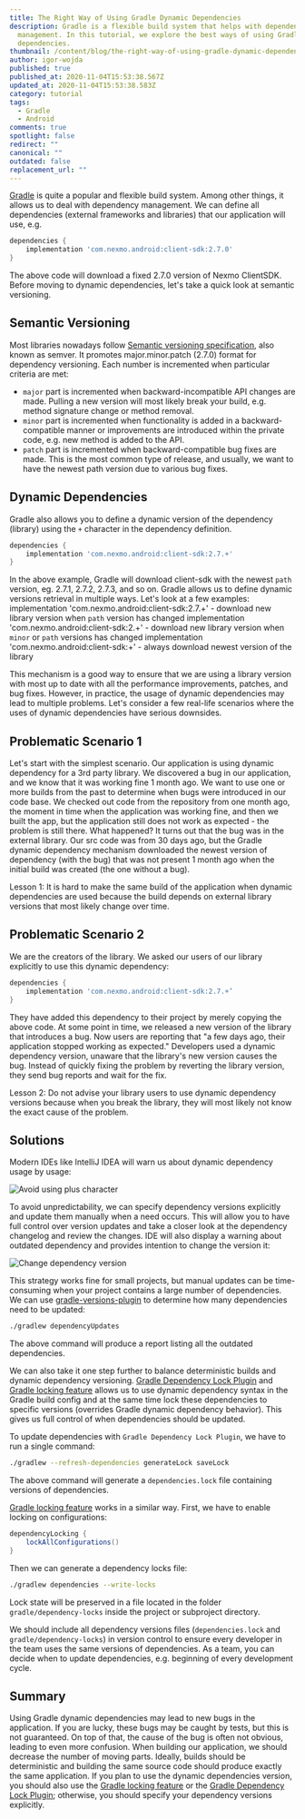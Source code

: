 ```yaml
---
title: The Right Way of Using Gradle Dynamic Dependencies
description: Gradle is a flexible build system that helps with dependency
  management. In this tutorial, we explore the best ways of using Gradle dynamic
  dependencies.
thumbnail: /content/blog/the-right-way-of-using-gradle-dynamic-dependencies/blog_gradle-dynamic-dependencies_1200x600.png
author: igor-wojda
published: true
published_at: 2020-11-04T15:53:38.567Z
updated_at: 2020-11-04T15:53:38.583Z
category: tutorial
tags:
  - Gradle
  - Android
comments: true
spotlight: false
redirect: ""
canonical: ""
outdated: false
replacement_url: ""
---
```

[Gradle](https://gradle.org/) is quite a popular and flexible build system. Among other things, it allows us to deal with dependency management. We can define all dependencies (external frameworks and libraries) that our application will use, e.g.

```groovy
dependencies {
    implementation 'com.nexmo.android:client-sdk:2.7.0'
}
```

The above code will download a fixed 2.7.0 version of Nexmo ClientSDK. Before moving to dynamic dependencies, let's take a quick look at semantic versioning.

## Semantic Versioning

Most libraries nowadays follow [Semantic versioning specification](https://semver.org/), also known as semver. It promotes major.minor.patch (2.7.0) format for dependency versioning. Each number is incremented when particular criteria are met:

* `major` part is incremented when backward-incompatible API changes are made. Pulling a new version will most likely break your build, e.g. method signature change or method removal.
* `minor` part is incremented when functionality is added in a backward-compatible manner or improvements are introduced within the private code, e.g. new method is added to the API.
* `patch` part is incremented when backward-compatible bug fixes are made. This is the most common type of release, and usually, we want to have the newest path version due to various bug fixes.

## Dynamic Dependencies

Gradle also allows you to define a dynamic version of the dependency (library) using the `+` character in the dependency definition.

```groovy
dependencies {
    implementation 'com.nexmo.android:client-sdk:2.7.+'
}
```

In the above example, Gradle will download client-sdk with the newest `path` version, eg. 2.7.1, 2.7.2, 2.7.3, and so on. Gradle allows us to define dynamic versions retrieval in multiple ways. Let's look at a few examples:
implementation 'com.nexmo.android:client-sdk:2.7.+' - download new library version when `path` version has changed
implementation 'com.nexmo.android:client-sdk:2.+' - download new library version when `minor` or `path` versions has changed
implementation 'com.nexmo.android:client-sdk:+' - always download newest version of the library

This mechanism is a good way to ensure that we are using a library version with most up to date with all the performance improvements, patches, and bug fixes. However, in practice, the usage of dynamic dependencies may lead to multiple problems. Let's consider a few real-life scenarios where the uses of dynamic dependencies have serious downsides.

## Problematic Scenario 1

Let's start with the simplest scenario. Our application is using dynamic dependency for a 3rd party library. We discovered a bug in our application, and we know that it was working fine 1 month ago. We want to use one or more builds from the past to determine when bugs were introduced in our code base. We checked out code from the repository from one month ago, the moment in time when the application was working fine, and then we built the app, but the application still does not work as expected - the problem is still there. What happened? It turns out that the bug was in the external library. Our src code was from 30 days ago, but the Gradle dynamic dependency mechanism downloaded the newest version of dependency (with the bug) that was not present 1 month ago when the initial build was created (the one without a bug). 

Lesson 1: It is hard to make the same build of the application when dynamic dependencies are used because the build depends on external library versions that most likely change over time.

## Problematic Scenario 2

We are the creators of the library. We asked our users of our library explicitly to use this dynamic dependency:

```groovy
dependencies {
    implementation 'com.nexmo.android:client-sdk:2.7.+’
}
```

They have added this dependency to their project by merely copying the above code. At some point in time, we released a new version of the library that introduces a bug. Now users are reporting that "a few days ago, their application stopped working as expected." Developers used a dynamic dependency version, unaware that the library's new version causes the bug. Instead of quickly fixing the problem by reverting the library version, they send bug reports and wait for the fix.

Lesson 2: Do not advise your library users to use dynamic dependency versions because when you break the library, they will most likely not know the exact cause of the problem.

## Solutions

Modern IDEs like IntelliJ IDEA will warn us about dynamic dependency usage by usage:

![Avoid using plus character](/content/blog/the-right-way-of-using-gradle-dynamic-dependencies/avoid-using-plus-character.png "Avoid using plus character")

To avoid unpredictability, we can specify dependency versions explicitly and update them manually when a need occurs. This will allow you to have full control over version updates and take a closer look at the dependency changelog and review the changes. IDE will also display a warning about outdated dependency and provides intention to change the version it:

![Change dependency version](/content/blog/the-right-way-of-using-gradle-dynamic-dependencies/change-dependency-version.png "Change dependency version")

This strategy works fine for small projects, but manual updates can be time-consuming when your project contains a large number of dependencies. We can use [gradle-versions-plugin](https://github.com/ben-manes/gradle-versions-plugin) to determine how many dependencies need to be updated:

```sh
./gradlew dependencyUpdates
```

The above command will produce a report listing all the outdated dependencies. 

We can also take it one step further to balance deterministic builds and dynamic dependency versioning. [Gradle Dependency Lock Plugin](https://github.com/nebula-plugins/gradle-dependency-lock-plugin) and [Gradle locking feature](https://docs.gradle.org/current/userguide/dependency_locking.html) allows us to use dynamic dependency syntax in the Gradle build config and at the same time lock these dependencies to specific versions (overrides Gradle dynamic dependency behavior). This gives us full control of when dependencies should be updated. 

To update dependencies with `Gradle Dependency Lock Plugin`, we have to run a single command:

```sh
./gradlew --refresh-dependencies generateLock saveLock
```

The above command will generate a `dependencies.lock` file containing versions of dependencies.  

[Gradle locking feature](https://docs.gradle.org/current/userguide/dependency_locking.html) works in a similar way. First, we have to enable locking on configurations:

```groovy
dependencyLocking {
    lockAllConfigurations()
}
```

Then we can generate a dependency locks file:

```sh
./gradlew dependencies --write-locks
```

Lock state will be preserved in a file located in the folder `gradle/dependency-locks` inside the project or subproject directory.

We should include all dependency versions files (`dependencies.lock` and `gradle/dependency-locks`) in version control to ensure every developer in the team uses the same versions of dependencies. As a team, you can decide when to update dependencies, e.g. beginning of every development cycle.

## Summary

Using Gradle dynamic dependencies may lead to new bugs in the application. If you are lucky, these bugs may be caught by tests, but this is not guaranteed. On top of that, the cause of the bug is often not obvious, leading to even more confusion. When building our application, we should decrease the number of moving parts. Ideally, builds should be deterministic and building the same source code should produce exactly the same application. If you plan to use the dynamic dependencies version, you should also use the [Gradle locking feature](https://docs.gradle.org/current/userguide/dependency_locking.html) or the [Gradle Dependency Lock Plugin](https://github.com/nebula-plugins/gradle-dependency-lock-plugin); otherwise, you should specify your dependency versions explicitly.